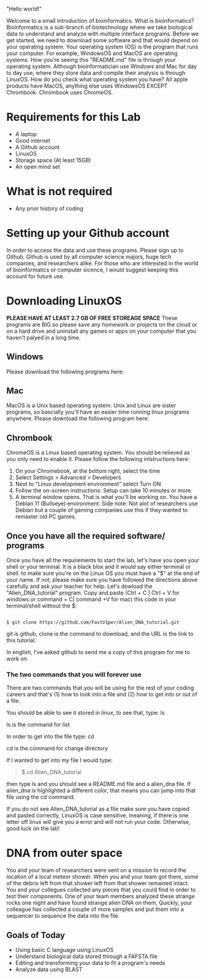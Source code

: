 "Hello world!"

Welcome to a small introduction of bioinformatics. What is bioinformatics? Bioinformatics is a sub-branch of biotechnology where we take biological data to understand and analyze with multiple interface programs. Before we get started, we need to download some software and that would depend on your operating system. Your operating system (OS) is the program that runs your computer. For example, WindowsOS and MacOS are operating systems. How you're seeing this "README.md" file is through your operating system. Although bioinformatician use Windows and Mac for day to day use, where they store data and compile their analysis is through LinuxOS. How do you check what operating system you have? All apple products have MacOS, anything else uses WindowsOS EXCEPT Chrombook. Chrombook uses ChromeOS. 

# Requirements for this Lab
* A laptop
* Good internet
* A Github account
* LinuxOS
* Storage space (At least 15GB)
* An open mind set

# What is not required 
* Any prior history of coding

# Setting up your Github account
In order to access the data and use these programs. Please sign up to Github. Github is used by all computer science majors, huge tech companies, and researchers alike. For those who are interested in the world of bioinformatics or computer sicence, I would suggest keeping this account for future use. 

# Downloading LinuxOS

**PLEASE HAVE AT LEAST 2.7 GB OF FREE STOREAGE SPACE**
These programs are BIG so please save any homework or projects on the cloud or on a hard drive and uninstall any games or apps on your computer that you haven't palyed in a long time. 

## Windows
Please download the following programs here:


## Mac
MacOS is a Unix based operating system. Unix and Linux are sister programs, so bascially you'll have an easier time running linux programs anywhere. Please download the following program here:

## Chrombook
ChromeOS is a Linux based operating system. You should be relieved as you only need to enable it. Please follow the following intstructions here: 

1. On your Chromebook, at the bottom right, select the time
2. Select Settings > Advanced > Developers 
3. Next to "Linux development environment" select Turn ON
4. Follow the on-screen instructions. Setup can take 10 minutes or more. 
5. A terminal window opens. That is what you'll be working on. You have a Debian 11 (Bullseye) environment. Side note: Not alot of researchers use Debian but a couple of gaming companies use this if they wanted to remaster old PC games. 

## Once you have all the required software/ programs
Once you have all the requirements to start the lab, let's have you open your shell or your terminal. It is a black blox and it would say either terminal or shell. to make sure you're on the Linux OS you must have a "$" at the end of your name. If not, please make sure you have followed the directions above carefully and ask your teacher for help. Let's dowload the "Alien_DNA_tutorial" program. Copy and paste (Ctrl + C | Ctrl + V for windows or command + C| command +V for mac) this code in your terminal/shell without the $:

```

$ git clone https://github.com/FastV1per/Alien_DNA_tutorial.git
```

git is github, clone is the command to download, and the URL is the link to this tutorial.

In english, I've asked github to send me a copy of this program for me to work on.

### The two commands that you will forever use

There are two commands that you will be using for the rest of your coding careers and that's (1) how to look into a file and (2) how to get into or out of a file.
 
You should be able to see it stored in linux, to see that, type: ls

ls is the command for list

In order to get into the file type: cd

cd is the command for change directory 

If I wanted to get into my file I would type: 

> $ cd Alien_DNA_tutorial

then type ls and you should see a README.md file and a alien_dna file. If alien_dna is highlighted a different color, that means you can jump into that file using the cd command. 

If you do not see Alien_DNA_tutorial as a file make sure you have copied and pasted correctly, LinuxOS is case sensitive, meaning, if there is one letter off linux will give you a error and will not run your code. Otherwise, good luck on the lab!

# DNA from outer space
You and your team of researchers were sent on a mission to record the location of a local meteor shower. When you and your team got there, some of the debris left from that shower left from that shower remained intact. You and your collegues collected any pieces that you could find in order to test their components. One of your team members analyzed these strange rocks one night and have found strange alien DNA on them, Quickly, your colleague has collected a couple of more samples and put them into a sequencer to sequence the data into the file. 


## Goals of Today
* Using basic C language using LinuxOS 
* Understand biological data stored through a FAFSTA file
* Editing and transforming your data to fit a program's needs
* Analyze data using BLAST




